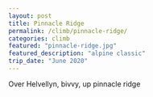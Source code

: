 ```yaml
---
layout: post
title: Pinnacle Ridge
permalink: /climb/pinnacle-ridge/
categories: climb
featured: "pinnacle-ridge.jpg"
featured_description: "alpine classic"
trip_date: "June 2020"
---
```


Over Helvellyn, bivvy, up pinnacle ridge
